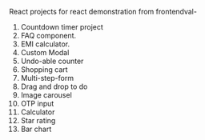 React projects for react demonstration from frontendval-

1. Countdown timer project
2. FAQ component.
3. EMI calculator.
4. Custom Modal
5. Undo-able counter
6. Shopping cart
7. Multi-step-form
8. Drag and drop to do
9. Image carousel
10. OTP input
11. Calculator
12. Star rating
13. Bar chart
    

